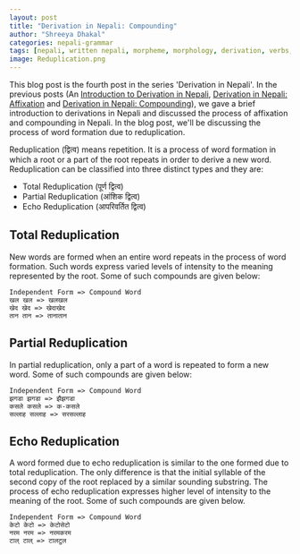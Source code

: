 ```yaml
---
layout: post
title: "Derivation in Nepali: Compounding"
author: "Shreeya Dhakal"
categories: nepali-grammar
tags: [nepali, written nepali, morpheme, morphology, derivation, verbs, reduplication]
image: Reduplication.png
---
```


This blog post is the fourth post in the series 'Derivation in Nepali'. In the previous posts (An [Introduction to Derivation in Nepali](https://icodeformybhasa.github.io/derivation-in-nepali), [Derivation in Nepali: Affixation](https://icodeformybhasa.github.io/affixation-in-nepali) and [Derivation in Nepali: Compounding](https://icodeformybhasa.github.io/compounding-in-nepali)), we gave a brief introduction to derivations in Nepali and discussed the process of affixation and compounding in Nepali. In the blog post, we'll be discussing the process of word formation due to reduplication.

Reduplication (द्वित्व) means repetition. It is a process of word formation in which a root or a part of the root repeats in order to derive a new word. Reduplication can be classified into three distinct types and they are:

- Total Reduplication (पूर्ण द्वित्व)
- Partial Reduplication (आंशिक द्वित्व)
- Echo Reduplication (आपरिवर्तित द्वित्व)

## Total Reduplication
New words are formed when an entire word repeats in the process of word formation. Such words express varied levels of intensity to the meaning represented by the root. Some of such compounds are given below:
```
Independent Form => Compound Word
खल खल => खलखल
खेद खेद => खेदाखेद
तान तान => तानातान
```

## Partial Reduplication
In partial reduplication, only a part of a word is repeated to form a new word. Some of such compounds are given below: 
```
Independent Form => Compound Word
झगडा झगडा => झैझगडा
कसले कसले => क-कसले
सल्लाह सल्लाह => सरसल्लाह
```

## Echo Reduplication
A word formed due to echo reduplication is similar to the one formed due to total reduplication. The only difference is that the initial syllable of the second copy of the root replaced by a similar sounding substring. The process of echo reduplication expresses higher level of intensity to the meaning of the root. Some of such compounds are given below. 
```
Independent Form => Compound Word
केटो केटो => केटोसेटो
नरम नरम => नरमकरम
टाल् टाल् => टालटुल
```